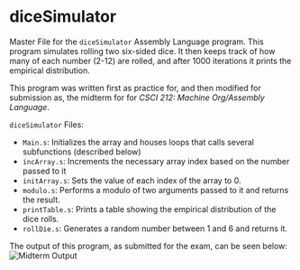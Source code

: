 # diceSimulator
Master File for the `diceSimulator` Assembly Language program. This program simulates rolling two six-sided dice. It then keeps track of how many of each number (2-12) are rolled, and after 1000 iterations it prints the empirical distribution.

This program was written first as practice for, and then modified for submission as, the midterm for for *CSCI 212: Machine Org/Assembly Language*.

`diceSimulator` Files:
- `Main.s`: Initializes the array and houses loops that calls several subfunctions (described below)
- `incArray.s`: Increments the necessary array index based on the number passed to it
- `initArray.s`: Sets the value of each index of the array to 0.
- `modulo.s`: Performs a modulo of two arguments passed to it and returns the result.
- `printTable.s`: Prints a table showing the empirical distribution of the dice rolls.
- `rollDie.s`: Generates a random number between 1 and 6 and returns it.

The output of this program, as submitted for the exam, can be seen below:
![Midterm Output](https://user-images.githubusercontent.com/82683346/115346193-b9be7380-a164-11eb-93f9-2a0d876d4f12.png)
